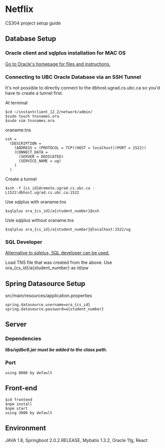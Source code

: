 # Netflix
CS304 project setup guide

## Database Setup
### Oracle client and sqlplus installation for MAC OS
[Go to Oracle's homepage for files and instructions.](http://www.oracle.com/technetwork/topics/intel-macsoft-096467.html, "Oracle client")

### Connecting to UBC Oracle Database via an SSH Tunnel
It's not possible to directly connect to the dbhost.ugrad.cs.ubc.ca so you'd have to create a tunnel first.

At terminal
```
$cd ~/instantclient_12_2/network/admin/
$sudo touch tnsnames.ora
$sudo vim tnsnames.ora
```
oraname.tns
```
ssh =
  (DESCRIPTION =
    (ADDRESS = (PROTOCOL = TCP)(HOST = localhost)(PORT = 1522))
    (CONNECT_DATA =
      (SERVER = DEDICATED)
      (SERVICE_NAME = ug)
    )
  )
```
Create a tunnel 
```
$ssh -Y {cs_id}@remote.ugrad.cs.ubc.ca -L1522:dbhost.ugrad.cs.ubc.ca:1522
```
Use sqlplus with oraname.tns
```
$sqlplus ora_{cs_id}/a{student_number}@ssh
```
Usle sqlplus without oraname.tns
```
$sqlplus ora_{cs_id}/a{student_number}@localhost:1522/ug
```
### SQL Developer
[Alternative to sqlplus, SQL developer can be used.](http://www.oracle.com/technetwork/developer-tools/sql-developer/overview/index.html, "Sql Developer")

Load TNS file that was created from the above.
Use ora_{cs_id}/a{student_number} as id/pw

## Spring Datasource Setup
src/main/resources/application.properties

```
spring.datasource.username=ora_{cs_id}
spring.datasource.password=a{student_number}
```

## Server 
### Dependencies
***libs/ojdbc6.jar must be added to the class path.***
### Port
```
using 8080 by default
```

## Front-end
```
$cd frontend
$npm install
$npm start
using 3000 by default
```

## Environment
  JAVA 1.8, 
  Springboot 2.0.2.RELEASE, 
  Mybatis 1.3.2, 
  Oracle 11g, 
  React
